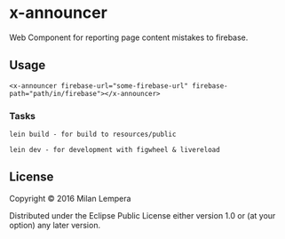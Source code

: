 # x-announcer

Web Component for reporting page content mistakes to firebase.

## Usage
```
<x-announcer firebase-url="some-firebase-url" firebase-path="path/in/firebase"></x-announcer>
```

### Tasks
```
lein build - for build to resources/public

lein dev - for development with figwheel & livereload
```

## License

Copyright © 2016 Milan Lempera

Distributed under the Eclipse Public License either version 1.0 or (at your option) any later version.
